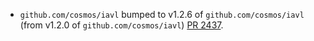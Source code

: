 * `github.com/cosmos/iavl` bumped to v1.2.6 of `github.com/cosmos/iavl` (from v1.2.0 of `github.com/cosmos/iavl`) [PR 2437](https://github.com/provenance-io/provenance/pull/2437).
